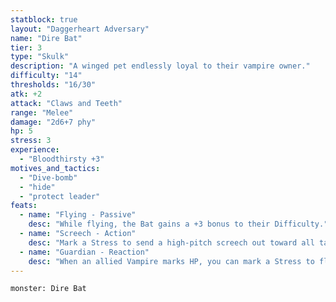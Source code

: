 ```yaml
---
statblock: true
layout: "Daggerheart Adversary"
name: "Dire Bat"
tier: 3
type: "Skulk"
description: "A winged pet endlessly loyal to their vampire owner."
difficulty: "14"
thresholds: "16/30"
atk: +2
attack: "Claws and Teeth"
range: "Melee"
damage: "2d6+7 phy"
hp: 5
stress: 3
experience:
  - "Bloodthirsty +3"
motives_and_tactics:
  - "Dive-bomb"
  - "hide"
  - "protect leader"
feats:
  - name: "Flying - Passive"
    desc: "While flying, the Bat gains a +3 bonus to their Difficulty."
  - name: "Screech - Action"
    desc: "Mark a Stress to send a high-pitch screech out toward all targets in front of the Bat within Far range. Those targets must mark 1d4 Stress."
  - name: "Guardian - Reaction"
    desc: "When an allied Vampire marks HP, you can mark a Stress to fly into Melee range of the attacker and make an attack with advantage against them. On a success, deal 2d6+2 physical damage."
---
```


```statblock
monster: Dire Bat
```